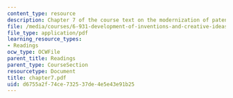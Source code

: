 ```yaml
---
content_type: resource
description: Chapter 7 of the course text on the modernization of patent systems.
file: /media/courses/6-931-development-of-inventions-and-creative-ideas-spring-2008/d6755a2f74ce732537de4e5e43e91b25_chapter7.pdf
file_type: application/pdf
learning_resource_types:
- Readings
ocw_type: OCWFile
parent_title: Readings
parent_type: CourseSection
resourcetype: Document
title: chapter7.pdf
uid: d6755a2f-74ce-7325-37de-4e5e43e91b25
---
```

